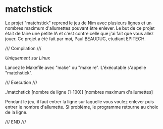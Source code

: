 # matchstick

Le projet "matchstick" reprend le jeu de Nim avec plusieurs lignes et un nombres maximum d'allumettes pouvant être enlever.
Le but de ce projet était de faire une petite IA et c'est contre celle que j'ai fait que vous allez jouer.
Ce projet a été fait par moi, Paul BEAUDUC, etudiant EPITECH.

/// Compilation ///

*Uniquement sur Linux*

Lancez le Makefile avec "make" ou "make re". L'éxécutable s'appelle "matchstick".

/// Execution ///

./matchstick [nombre de ligne (1-100)] [nombres maximum d'allumettes]

Pendant le jeu, il faut entrer la ligne sur laquelle vous voulez enlever puis entrer le nombre d'allumette.
Si problème, le programme retourne au choix de la ligne.

/// END ///
